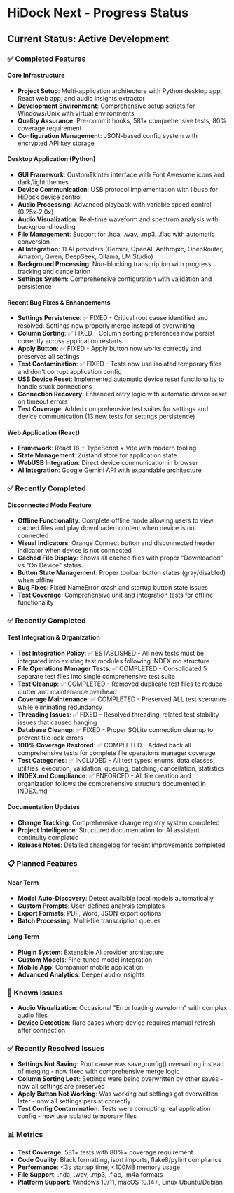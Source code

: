 # HiDock Next - Progress Status

## Current Status: Active Development

### ✅ Completed Features

#### Core Infrastructure
- **Project Setup**: Multi-application architecture with Python desktop app, React web app, and audio insights extractor
- **Development Environment**: Comprehensive setup scripts for Windows/Unix with virtual environments
- **Quality Assurance**: Pre-commit hooks, 581+ comprehensive tests, 80% coverage requirement
- **Configuration Management**: JSON-based config system with encrypted API key storage

#### Desktop Application (Python)
- **GUI Framework**: CustomTkinter interface with Font Awesome icons and dark/light themes
- **Device Communication**: USB protocol implementation with libusb for HiDock device control
- **Audio Processing**: Advanced playback with variable speed control (0.25x-2.0x)
- **Audio Visualization**: Real-time waveform and spectrum analysis with background loading
- **File Management**: Support for .hda, .wav, .mp3, .flac with automatic conversion
- **AI Integration**: 11 AI providers (Gemini, OpenAI, Anthropic, OpenRouter, Amazon, Qwen, DeepSeek, Ollama, LM Studio)
- **Background Processing**: Non-blocking transcription with progress tracking and cancellation
- **Settings System**: Comprehensive configuration with validation and persistence

#### Recent Bug Fixes & Enhancements
- **Settings Persistence**: ✅ FIXED - Critical root cause identified and resolved. Settings now properly merge instead of overwriting
- **Column Sorting**: ✅ FIXED - Column sorting preferences now persist correctly across application restarts
- **Apply Button**: ✅ FIXED - Apply button now works correctly and preserves all settings
- **Test Contamination**: ✅ FIXED - Tests now use isolated temporary files and don't corrupt application config
- **USB Device Reset**: Implemented automatic device reset functionality to handle stuck connections
- **Connection Recovery**: Enhanced retry logic with automatic device reset on timeout errors
- **Test Coverage**: Added comprehensive test suites for settings and device communication (13 new tests for settings persistence)

#### Web Application (React)
- **Framework**: React 18 + TypeScript + Vite with modern tooling
- **State Management**: Zustand store for application state
- **WebUSB Integration**: Direct device communication in browser
- **AI Integration**: Google Gemini API with expandable architecture

### ✅ Recently Completed

#### Disconnected Mode Feature
- **Offline Functionality**: Complete offline mode allowing users to view cached files and play downloaded content when device is not connected
- **Visual Indicators**: Orange Connect button and disconnected header indicator when device is not connected
- **Cached File Display**: Shows all cached files with proper "Downloaded" vs "On Device" status
- **Button State Management**: Proper toolbar button states (gray/disabled) when offline
- **Bug Fixes**: Fixed NameError crash and startup button state issues
- **Test Coverage**: Comprehensive unit and integration tests for offline functionality

### ✅ Recently Completed

#### Test Integration & Organization
- **Test Integration Policy**: ✅ ESTABLISHED - All new tests must be integrated into existing test modules following INDEX.md structure
- **File Operations Manager Tests**: ✅ COMPLETED - Consolidated 5 separate test files into single comprehensive test suite
- **Test Cleanup**: ✅ COMPLETED - Removed duplicate test files to reduce clutter and maintenance overhead
- **Coverage Maintenance**: ✅ COMPLETED - Preserved ALL test scenarios while eliminating redundancy
- **Threading Issues**: ✅ FIXED - Resolved threading-related test stability issues that caused hanging
- **Database Cleanup**: ✅ FIXED - Proper SQLite connection cleanup to prevent file lock errors
- **100% Coverage Restored**: ✅ COMPLETED - Added back all comprehensive tests for complete file operations manager coverage
- **Test Categories**: ✅ INCLUDED - All test types: enums, data classes, utilities, execution, validation, queuing, batching, cancellation, statistics
- **INDEX.md Compliance**: ✅ ENFORCED - All file creation and organization follows the comprehensive structure documented in INDEX.md

#### Documentation Updates
- **Change Tracking**: Comprehensive change registry system completed
- **Project Intelligence**: Structured documentation for AI assistant continuity completed
- **Release Notes**: Detailed changelog for recent improvements completed

### 📋 Planned Features

#### Near Term
- **Model Auto-Discovery**: Detect available local models automatically
- **Custom Prompts**: User-defined analysis templates
- **Export Formats**: PDF, Word, JSON export options
- **Batch Processing**: Multi-file transcription queues

#### Long Term
- **Plugin System**: Extensible AI provider architecture
- **Custom Models**: Fine-tuned model integration
- **Mobile App**: Companion mobile application
- **Advanced Analytics**: Deeper audio insights

### 🐛 Known Issues
- **Audio Visualization**: Occasional "Error loading waveform" with complex audio files
- **Device Detection**: Rare cases where device requires manual refresh after connection

### ✅ Recently Resolved Issues
- **Settings Not Saving**: Root cause was save_config() overwriting instead of merging - now fixed with comprehensive merge logic
- **Column Sorting Lost**: Settings were being overwritten by other saves - now all settings are preserved
- **Apply Button Not Working**: Was working but settings got overwritten later - now all settings persist correctly
- **Test Config Contamination**: Tests were corrupting real application config - now use isolated temporary files

### 📊 Metrics
- **Test Coverage**: 581+ tests with 80%+ coverage requirement
- **Code Quality**: Black formatting, isort imports, flake8/pylint compliance
- **Performance**: <3s startup time, <100MB memory usage
- **File Support**: .hda, .wav, .mp3, .flac, .m4a formats
- **Platform Support**: Windows 10/11, macOS 10.14+, Linux Ubuntu/Debian
